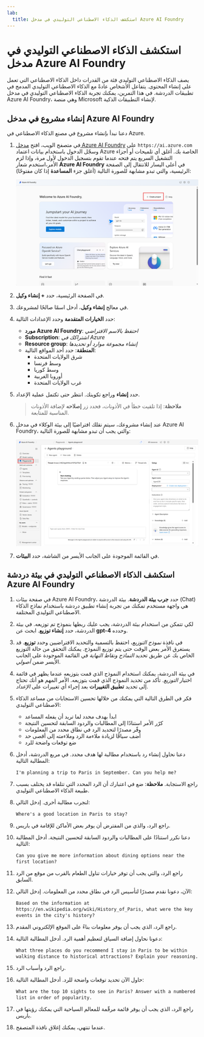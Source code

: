 ```yaml
---
lab:
  title: استكشف الذكاء الاصطناعي التوليدي في مدخل Azure AI Foundry
---
```


# استكشف الذكاء الاصطناعي التوليدي في مدخل Azure AI Foundry

يصف الذكاء الاصطناعي التوليدي فئة من القدرات داخل الذكاء الاصطناعي التي تعمل على إنشاء المحتوى. يتفاعل الأشخاص عادةً مع الذكاء الاصطناعي التوليدي المدمج في تطبيقات الدردشة. في هذا التمرين، يمكنك تجربة الذكاء الاصطناعي التوليدي في مدخل Azure AI Foundry، وهي منصة Microsoft لإنشاء التطبيقات الذكية. 

## إنشاء مشروع في مدخل Azure AI Foundry

دعنا نبدأ بإنشاء مشروع في مصنع الذكاء الاصطناعي في Azure.

1. في متصفح الويب، افتح [مدخل Azure AI Foundry](https://ai.azure.com) على `https://ai.azure.com` وسجّل الدخول باستخدام بيانات اعتماد Azure الخاصة بك. أغلق أي تلميحات أو أجزاء التشغيل السريع يتم فتحه عندما تقوم بتسجيل الدخول لأول مرة، وإذا لزم الأمر،استخدم شعار **Azure AI Foundry** في أعلى اليسار للانتقال إلى الصفحة الرئيسية، والتي تبدو مشابهة للصورة التالية (أغلق جزء **المساعدة** إذا كان مفتوحًا):

    ![لقطة شاشة لصفحة Azure AI Foundry الرئيسية مع تحديد إنشاء وكيل.](./media/azure-ai-foundry-home-page.png)

1. في الصفحة الرئيسية، حدد **+ إنشاء وكيل**.

1. في معالج **إنشاء وكيل**، أدخل اسمًا صالحًا لمشروعك. 

1. حدد **الخيارات المتقدمة** وحدد الإعدادات التالية:
    - **مورد Azure AI Foundry**: *احتفظ بالاسم الافتراضي*
    - **Subscription**: *اشتراكك في Azure*
    - **Resource group**: *إنشاء مجموعة موارد أو تحديدها*
    - **المنطقة**: حدد أحد المواقع التالية:
        * شرق الولايات المتحدة
        * وسط فرنسا
        * وسط كوريا
        * أوروبا الغربية
        * غرب الولايات المتحدة

1. حدد **إنشاء** وراجع تكوينك. انتظر حتى تكتمل عملية الإعداد.

    >**ملاحظة**: إذا تلقيت خطأ في الأذونات، فحدد زر **إصلاحه** لإضافة الأذونات المناسبة للمتابعة.

1. عند إنشاء مشروعك، سيتم نقلك افتراضيًا إلى بيئة الوكلاء في مدخل Azure AI Foundry، والتي يجب أن تبدو مشابهة للصورة التالية:

    ![لقطة شاشة توضح تفاصيل مشروع ذكاء اصطناعي في Azure في مدخل مصنع الذكاء الاصطناعي في Azure.](./media/ai-foundry-project-2.png)

1. في القائمة الموجودة على الجانب الأيسر من الشاشة، حدد **البيئات**.

## استكشف الذكاء الاصطناعي التوليدي في بيئة دردشة Azure AI Foundry

1. في صفحة بيئات Azure AI Foundry، حدد **جرب بيئة الدردشة**. بيئة الدردشة (Chat) هي واجهة مستخدم تمكنك من تجربة إنشاء تطبيق دردشة باستخدام نماذج الذكاء الاصطناعي التوليدي المختلفة.  

1. لكي تتمكن من استخدام بيئة الدردشة، يجب عليك ربطها بنموذج تم توزيعه. في بيئة الدردشة، حدد **إنشاء توزيع**. ابحث عن **gpt-4** وحدده. 

1. في نافذة *نموذج التوزيع*، احتفظ بالتسمية والتحديد الافتراضيين وحدد **توزيع**. قد يستغرق الأمر بعض الوقت حتى يتم توزيع النموذج. يمكنك التحقق من حالة التوزيع الخاص بك عن طريق تحديد *النماذج ونقاط النهاية* في القائمة الموجودة على الجانب الأيسر ضمن *أصولي*.
1. في بيئة الدردشة، يمكنك استخدام النموذج الذي قمت بتوزيعه عندما يظهر في قائمة اختيار *التوزيع*. تأكد من تحديد النموذج الذي قمت بتوزيعه. الأمر المهم هو أنك تحتاج إلى تحديد **تطبيق التغييرات** بعد إجراء أي تغييرات على *الإعداد*. 

1. فكر في الطرق التالية التي يمكنك من خلالها تحسين الاستجابات من مساعد الذكاء الاصطناعي التوليدي:
    - ابدأ بهدف محدد لما تريد أن يفعله المساعد
    - كرّر الأمر استنادًا إلى المطالبات والردود السابقة لتحسين النتيجة
    - وفّر مصدرًا لتحديد  الرد في نطاق محدد من المعلومات
    - أضف سياقًا لزيادة ملاءمة الرد وملاءمته إلى أقصى حد
    - ضع توقعات واضحة للرد

1. دعنا نحاول إنشاء رد باستخدام مطالبة لها هدف محدد. في مربع الدردشة، أدخل المطالبة التالية:

    ```prompt
    I'm planning a trip to Paris in September. Can you help me?
    ```

1. راجع الاستجابة. **ملاحظة**: ضع في اعتبارك أن الرد المحدد التي تتلقاه قد يختلف بسبب طبيعة الذكاء الاصطناعي التوليدي.
 
1. لنجرب مطالبة أخرى. إدخل التالي:

    ```prompt
    Where's a good location in Paris to stay? 
    ```

1. راجع الرد، والذي من المفترض أن يوفر بعض الأماكن للإقامة في باريس.

1. دعنا نكرر استنادًا على المطالبات والردود السابقة لتحسين النتيجة. أدخل المطالبة التالية:
    
    ```prompt
    Can you give me more information about dining options near the first location?
    ``` 

1. راجع الرد، والتي يجب أن توفر خيارات تناول الطعام بالقرب من موقع من الرد السابق. 

1. الآن، دعونا نقدم مصدرًا لتأسيس الرد في نطاق محدد من المعلومات. إدخل التالي: 
    
    ```prompt
    Based on the information at https://en.wikipedia.org/wiki/History_of_Paris, what were the key events in the city's history?
    ```

1. راجع الرد، الذي يجب أن يوفر معلومات بناءً على الموقع الإلكتروني المقدم. 

1. دعونا نحاول إضافة السياق لتعظيم أهمية الرد. أدخل المطالبة التالية: 

    ```prompt
    What three places do you recommend I stay in Paris to be within walking distance to historical attractions? Explain your reasoning.
    ```

1. راجع الرد وأسباب الرد.  

1. حاول الآن تحديد توقعات واضحة للرد. أدخل المطالبة التالية:
    
    ```prompt
    What are the top 10 sights to see in Paris? Answer with a numbered list in order of popularity.
    ```

1. راجع الرد، الذي يجب أن يوفر قائمة مرقّمة للمعالم السياحية التي يمكنك رؤيتها في باريس.

1. عندما تنتهي، يمكنك إغلاق نافذة المتصفح.
